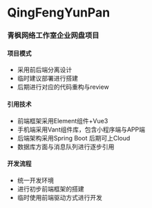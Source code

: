 # QingFengYunPan

### 青枫网络工作室企业网盘项目

#### 项目模式

* 采用前后端分离设计
* 临时建议部署进行搭建
* 后期进行对应的代码重构与review

#### 引用技术

* 前端框架采用Element组件+Vue3
* 手机端采用Vant组件库，包含小程序端与APP端
* 后端架构采用Spring Boot 后期可上Cloud
* 数据库方面与消息队列进行逐步引用

#### 开发流程

* 统一开发环境
* 进行初步前端框架的搭建
* 临时使用前端驱动方式进行开发

